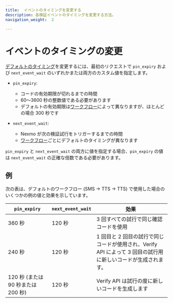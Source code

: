 ```yaml
---
title:  イベントのタイミングを変更する
description: 各検証イベントのタイミングを変更する方法。
navigation_weight:  2

---
```



イベントのタイミングの変更
=============

[デフォルトのタイミング](/verify/guides/verification-events#timing-of-each-event)を変更するには、最初のリクエストで `pin_expiry` および `next_event_wait` のいずれかまたは両方のカスタム値を指定します。

* `pin_expiry`: 
  * コードの有効期限が切れるまでの時間
  * 60～3600 秒の整数値である必要があります
  * デフォルトの有効期限は[ワークフロー](/verify/guides/workflows-and-events)によって異なりますが、ほとんどの場合 300 秒です

* `next_event_wait`: 
  * Nexmo が次の検証試行をトリガーするまでの時間
  * [ワークフロー](/verify/guides/workflows-and-events)ごとにデフォルトのタイミングが異なります

`pin_expiry` と `next_event_wait` の両方に値を指定する場合、`pin_expiry` の値は `next_event_wait` の正確な倍数である必要があります。

例
---

次の表は、デフォルトのワークフロー (SMS -> TTS -> TTS) で使用した場合のいくつかの例の値と効果を示しています。

| `pin_expiry` | `next_event_wait` |効果|
|--|--|--|
|360 秒|120 秒|3 回すべての試行で同じ確認コードを使用|
|240 秒|120 秒|1 回目と 2 回目の試行で同じコードが使用され、Verify API によって 3 回目の試行用に新しいコードが生成されます。|
|120 秒 (または 90 秒または 200 秒) |120 秒|Verify API は試行の度に新しいコードを生成します|

